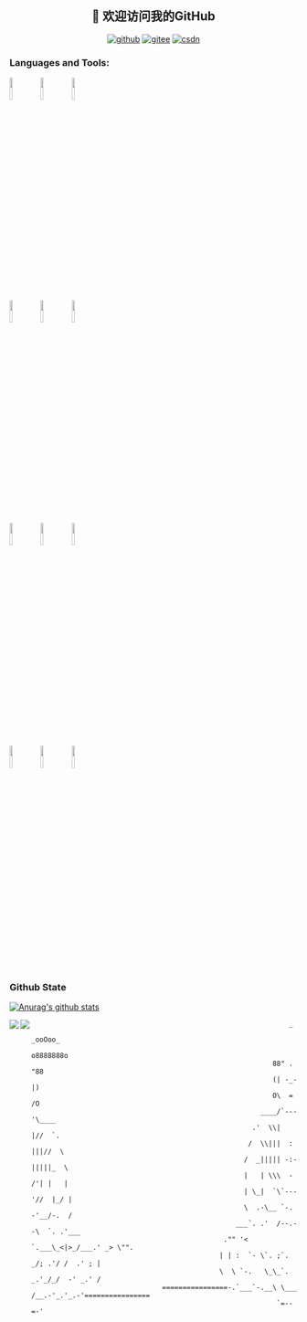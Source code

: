 
<!--
**Li-qiqi/Li-qiqi** is a ✨ _special_ ✨ repository because its `README.md` (this file) appears on your GitHub profile.
Here are some ideas to get you started:
- 🔭 I’m currently working on ...
- 🌱 I’m currently learning ...
- 👯 I’m looking to collaborate on ...
- 🤔 I’m looking for help with ...
- 💬 Ask me about ...
- 📫 How to reach me: ...
- 😄 Pronouns: ...
- ⚡ Fun fact: ...
-->

<h2 align="center">👋 欢迎访问我的GitHub</h2>
<p align="center">
  <a href="https://github.com/Li-qiqi"><img src="https://img.shields.io/badge/GitHub-24292e" alt="github"></a>
  <a href="https://gitee.com/li-qiqi"><img src="https://img.shields.io/badge/Gitee-fe7300" alt="gitee"></a>
  <a href="https://me.csdn.net/qq_41833935"><img src="https://img.shields.io/badge/CSDN-cf000e" alt="csdn"></a>
</p>

<!--<img align='right' src="https://cdn.jsdelivr.net/gh/eternidad33/picbed/img/883711.jpg" width="230">-->



### Languages and Tools:

<p>  
  <!-- Your languages and tools. Be careful with the alignment. 
  You can use this sites to get logos: https://www.vectorlogo.zone or https://simpleicons.org/
  -->
  <code><img width="10%" src="https://www.vectorlogo.zone/logos/java/java-ar21.svg"></code>
  <code><img width="10%" src="https://www.vectorlogo.zone/logos/kotlinlang/kotlinlang-ar21.svg"></code>
  <code><img width="10%" src="https://www.vectorlogo.zone/logos/android/android-ar21.svg"></code>
  <br />
  <code><img width="10%" src="https://www.vectorlogo.zone/logos/gradle/gradle-ar21.svg"></code>
  <code><img width="10%" src="https://www.vectorlogo.zone/logos/flutterio/flutterio-ar21.svg"></code>
  <code><img width="10%" src="https://www.vectorlogo.zone/logos/json/json-ar21.svg"></code>
  <br />
  <code><img width="10%" src="https://www.vectorlogo.zone/logos/reactjs/reactjs-ar21.svg"></code>
  <code><img width="10%" src="https://www.vectorlogo.zone/logos/sqlite/sqlite-ar21.svg"></code>
  <code><img width="10%" src="https://www.vectorlogo.zone/logos/dartlang/dartlang-ar21.svg"></code>
  <br />
  <code><img width="10%" src="https://www.vectorlogo.zone/logos/git-scm/git-scm-ar21.svg"></code>
  <code><img width="10%" src="https://www.vectorlogo.zone/logos/github/github-ar21.svg"></code>
  <code><img width="10%" src="https://www.vectorlogo.zone/logos/gnu_bash/gnu_bash-ar21.svg"></code>
</p>

### Github State

[![Anurag's github stats](https://github-readme-stats.vercel.app/api?username=Li-qiqi&show_icons=true&title_color=fff&icon_color=79ff97&text_color=9f9f9f&bg_color=151515)](https://github.com/anuraghazra/github-readme-stats)

<a href="https://github.com/Li-qiqi/java">
  <img align="left" src="https://github-readme-stats.anuraghazra1.vercel.app/api/pin/?username=Li-qiqi&repo=java&show_icons=true&title_color=fff&icon_color=79ff97&text_color=9f9f9f&bg_color=151515" />
</a>

<a href="https://github.com/Li-qiqi/Li-qiqi.github.io">
  <img align="left" src="https://github-readme-stats.anuraghazra1.vercel.app/api/pin/?username=Li-qiqi&repo=Li-qiqi.github.io&show_icons=true&title_color=fff&icon_color=79ff97&text_color=9f9f9f&bg_color=151515" />
</a>


                                                                                     
                                                                   _                                  
                                                                _ooOoo_                               
                                                               o8888888o                              
                                                               88" . "88                              
                                                               (| -_- |)                              
                                                               O\  =  /O                              
                                                            ____/`---'\____                           
                                                          .'  \\|     |//  `.                         
                                                         /  \\|||  :  |||//  \                        
                                                        /  _||||| -:- |||||_  \                       
                                                        |   | \\\  -  /'| |   |                       
                                                        | \_|  `\`---'//  |_/ |                       
                                                        \  .-\__ `-. -'__/-.  /                       
                                                      ___`. .'  /--.--\  `. .'___                     
                                                   ."" '<  `.___\_<|>_/___.' _> \"".                  
                                                  | | :  `- \`. ;`. _/; .'/ /  .' ; |           
                                                  \  \ `-.   \_\_`. _.'_/_/  -' _.' /                 
                                    ================-.`___`-.__\ \___  /__.-'_.'_.-'================  
                                                                `=--=-'                            
                                                                                     

